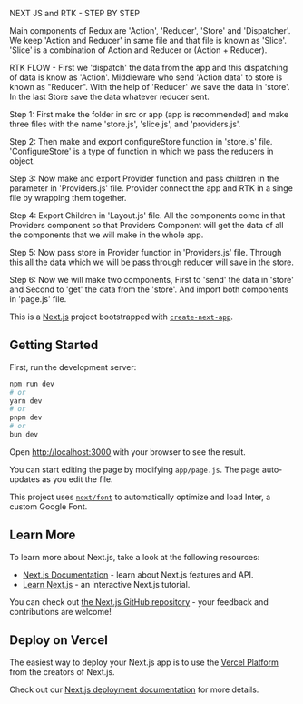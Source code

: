 NEXT JS and RTK - STEP BY STEP

Main components of Redux are 'Action', 'Reducer', 'Store' and 'Dispatcher'. We keep 'Action and Reducer' in same file and that file is known as 'Slice'.
'Slice' is a combination of Action and Reducer or (Action + Reducer).

RTK FLOW - First we 'dispatch' the data from the app and this dispatching of data is know as 'Action'. Middleware who send 'Action data' to store is known as "Reducer". With the help of 'Reducer' we save the data in 'store'. In the last Store save the data whatever reducer sent.

Step 1: First make the folder in src or app (app is recommended) and make three files with the name 'store.js', 'slice.js', and 'providers.js'.

Step 2: Then make and export configureStore function in 'store.js' file. 'ConfigureStore' is a type of function in which we pass the reducers in object.

Step 3: Now make and export Provider function and pass children in the parameter in 'Providers.js' file. Provider connect the app and RTK in a singe file by wrapping them together.

Step 4: Export Children in 'Layout.js' file. All the components come in that Providers component so that Providers Component will get the data of all the components that we will make in the whole app.

Step 5: Now pass store in Provider function in 'Providers.js' file. Through this all the data which we will be pass through reducer will save in the store.

Step 6: Now we will make two components, First to 'send' the data in 'store' and Second to 'get' the data from the 'store'. And import both components in 'page.js' file.

This is a [Next.js](https://nextjs.org/) project bootstrapped with [`create-next-app`](https://github.com/vercel/next.js/tree/canary/packages/create-next-app).

## Getting Started

First, run the development server:

```bash
npm run dev
# or
yarn dev
# or
pnpm dev
# or
bun dev
```

Open [http://localhost:3000](http://localhost:3000) with your browser to see the result.

You can start editing the page by modifying `app/page.js`. The page auto-updates as you edit the file.

This project uses [`next/font`](https://nextjs.org/docs/basic-features/font-optimization) to automatically optimize and load Inter, a custom Google Font.

## Learn More

To learn more about Next.js, take a look at the following resources:

- [Next.js Documentation](https://nextjs.org/docs) - learn about Next.js features and API.
- [Learn Next.js](https://nextjs.org/learn) - an interactive Next.js tutorial.

You can check out [the Next.js GitHub repository](https://github.com/vercel/next.js/) - your feedback and contributions are welcome!

## Deploy on Vercel

The easiest way to deploy your Next.js app is to use the [Vercel Platform](https://vercel.com/new?utm_medium=default-template&filter=next.js&utm_source=create-next-app&utm_campaign=create-next-app-readme) from the creators of Next.js.

Check out our [Next.js deployment documentation](https://nextjs.org/docs/deployment) for more details.
